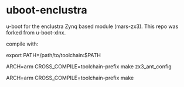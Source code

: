 uboot-enclustra
===============

u-boot for the enclustra Zynq based module (mars-zx3). This repo was forked from u-boot-xlnx.

compile with:

export PATH=/path/to/toolchain:$PATH


ARCH=arm CROSS_COMPILE=toolchain-prefix make zx3_ant_config 

ARCH=arm CROSS_COMPILE=toolchain-prefix make
